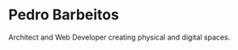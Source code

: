 Pedro Barbeitos 
========================================================================================================================================

Architect and Web Developer creating physical and digital spaces.
<br/>
